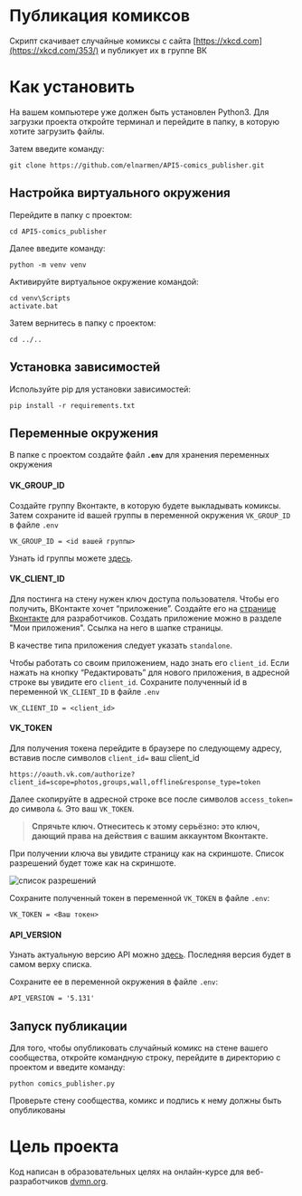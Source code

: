 # Публикация комиксов
Скрипт скачивает случайные комиксы с сайта [https://xkcd.com](https://xkcd.com/353/) и публикует их в группе ВК
# Как установить
На вашем компьютере уже должен быть установлен Python3. Для загрузки проекта откройте терминал и перейдите в папку, в которую хотите загрузить файлы.

Затем введите команду:
```
git clone https://github.com/elnarmen/API5-comics_publisher.git
```
## Настройка виртуального окружения
Перейдите в папку с проектом:
```
cd API5-comics_publisher
```
Далее введите команду:
```
python -m venv venv
```
Активируйте виртуальное окружение командой:
```
cd venv\Scripts
activate.bat
```
Затем вернитесь в папку с проектом:
```
cd ../..
```
## Установка зависимостей
Используйте pip для установки зависимостей:

   ```
   pip install -r requirements.txt
   ```
## Переменные окружения
В папке с проектом создайте файл **`.env`** для хранения переменных окружения

#### VK_GROUP_ID
Создайте группу Вконтакте, в которую будете выкладывать комиксы. Затем сохраните id вашей группы в переменной окружения `VK_GROUP_ID` в файле `.env`
```
VK_GROUP_ID = <id вашей группы>
```
Узнать id группы можете [здесь](https://regvk.com/id/).

#### VK_CLIENT_ID
Для постинга на стену нужен ключ доступа пользователя. Чтобы его получить, ВКонтакте хочет “приложение”.
Создайте его на [странице Вконтакте](https://vk.com/dev) для разработчиков.
Создать приложение можно в разделе "Мои приложения". Ссылка на него в шапке страницы.

В качестве типа приложения следует указать `standalone`.

Чтобы работать со своим приложением, надо знать его `client_id`. Если нажать на кнопку “Редактировать” для нового приложения, 
в адресной строке вы увидите его `client_id`. Сохраните полученный id в переменной `VK_CLIENT_ID` в файле `.env`
```
VK_CLIENT_ID = <client_id>
```
#### VK_TOKEN
Для получения токена перейдите в браузере по следующему адресу, вставив после символов `client_id=` ваш client_id
```
https://oauth.vk.com/authorize?client_id=scope=photos,groups,wall,offline&response_type=token
```
Далее скопируйте в адресной строке все после символов `access_token=` до символа `&`. Это ваш `VK_TOKEN`.

> **Спрячьте ключ. Отнеситесь к этому серьёзно: это ключ, дающий права на действия с вашим аккаунтом Вконтакте.**

При получении ключа вы увидите страницу как на скриншоте. Список разрешений будет тоже как на скриншоте.

![список разрешений](https://dvmn.org/media/test.png)

Сохраните полученный токен в переменной `VK_TOKEN` в файле `.env`:
```
VK_TOKEN = <Ваш токен>
```

#### API_VERSION
Узнать актуальную версию API можно [здесь](https://dev.vk.com/reference/versions). Последняя версия будет в самом верху списка.

Сохраните ее в переменной окружения в файле `.env`:
```
API_VERSION = '5.131'
```
## Запуск публикации
Для того, чтобы опубликовать случайный комикс на стене вашего сообщества, откройте командную строку, перейдите в директорию с проектом и введите команду:
```
python comics_publisher.py
```
Проверьте стену сообщества, комикс и подпись к нему должны быть опубликованы

# Цель проекта
Код написан в образовательных целях на онлайн-курсе для веб-разработчиков [dvmn.org](https://dvmn.org/).
